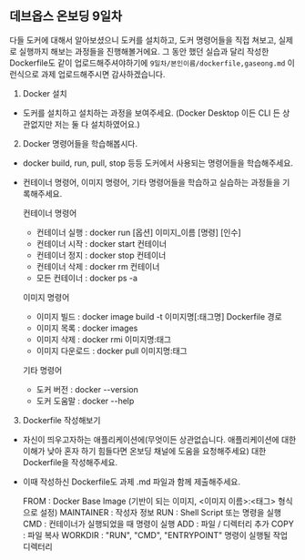 ## 데브옵스 온보딩 9일차
다들 도커에 대해서 알아보셨으니 도커를 설치하고, 도커 명령어들을 직접 쳐보고, 실제로 실행까지 해보는 과정들을 진행해볼거에요. 그 동안 했던 실습과 달리 작성한 Dockerfile도 같이 업로드해주셔야하기에 `9일차/본인이름/dockerfile,gaseong.md` 
이런식으로 과제 업로드해주시면 감사하겠습니다.

1. Docker 설치
- 도커를 설치하고 설치하는 과정을 보여주세요. (Docker Desktop 이든 CLI 든 상관없지만 저는 둘 다 설치하였어요.)


2. Docker 명령어들을 학습해봅시다.
- docker build, run, pull, stop 등등 도커에서 사용되는 명령어들을 학습해주세요.
- 컨테이너 명령어, 이미지 명령어, 기타 명령어들을 학습하고 실습하는 과정들을 기록해주세요.

    컨테이너 명령어
    - 컨테이너 실행 : docker run [옵션] 이미지_이름 [명령] [인수]
    - 컨테이너 시작 : docker start 컨테이너
    - 컨테이너 정지 : docker stop 컨테이너
    - 컨테이너 삭제 : docker rm 컨테이너
    - 모든 컨테이너 : docker ps -a
    
    이미지 명령어
    - 이미지 빌드 : docker image build -t 이미지명[:태그명] Dockerfile 경로
    - 이미지 목록 : docker images
    - 이미지 삭제 : docker rmi 이미지명:태그
    - 이미지 다운로드 : docker pull 이미지명:태그

    기타 명령어
    - 도커 버전 : docker --version
    - 도커 도움말 : docker --help

3. Dockerfile 작성해보기
- 자신이 띄우고자하는 애플리케이션에(무엇이든 상관없습니다. 애플리케이션에 대한 이해가 낮아 혼자 하기 힘들다면 온보딩 채널에 도움을 요청해주세요) 대한 Dockerfile을 작성해주세요.
- 이때 작성하신 Dockerfile도 과제 .md 파일과 함께 제출해주세요.

    FROM : Docker Base Image (기반이 되는 이미지, <이미지 이름>:<태그> 형식으로 설정)
    MAINTAINER : 작성자 정보
    RUN : Shell Script 또는 명령을 실행
    CMD : 컨테이너가 실행되었을 때 명령이 실행
    ADD : 파일 / 디렉터리 추가
    COPY : 파일 복사
    WORKDIR : "RUN", "CMD", "ENTRYPOINT" 명령이 실행될 작업 디렉터리


